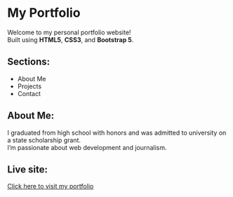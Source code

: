 # My Portfolio

Welcome to my personal portfolio website!  
Built using **HTML5**, **CSS3**, and **Bootstrap 5**.

## Sections:
- About Me
- Projects
- Contact

## About Me:
I graduated from high school with honors and was admitted to university on a state scholarship grant.  
I’m passionate about web development and journalism.

## Live site:
 [Click here to visit my portfolio](https://nazarbayevadiana.github.io/portfolio)
